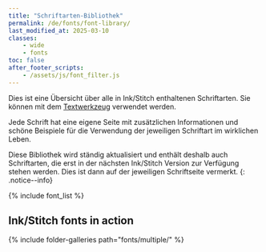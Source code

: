 ```yaml
---
title: "Schriftarten-Bibliothek"
permalink: /de/fonts/font-library/
last_modified_at: 2025-03-10
classes:
    - wide
    - fonts
toc: false
after_footer_scripts:
    - /assets/js/font_filter.js
---
```

Dies ist eine Übersicht über alle in Ink/Stitch enthaltenen Schriftarten. Sie können mit dem [Textwerkzeug](/de/docs/lettering) verwendet werden.

Jede Schrift hat eine eigene Seite mit zusätzlichen Informationen und schöne Beispiele für die Verwendung der jeweiligen Schriftart im wirklichen Leben.

Diese Bibliothek wird ständig aktualisiert und enthält deshalb auch Schriftarten, die erst in der nächsten Ink/Stitch Version zur Verfügung stehen werden. Dies ist dann auf der jeweiligen Schriftseite vermerkt.
{: .notice--info}

{% include font_list %}

## Ink/Stitch fonts in action

{% include folder-galleries path="fonts/multiple/" %}
